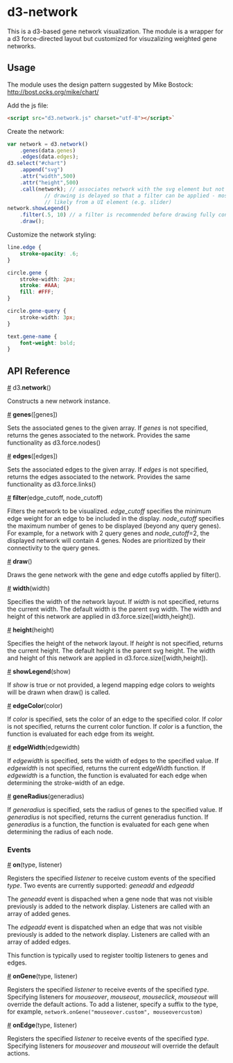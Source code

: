 # d3-network

This is a d3-based gene network visualization. The module is a wrapper for a d3 force-directed layout but customized for visuzalizing weighted gene networks.

## Usage

The module uses the design pattern suggested by Mike Bostock: http://bost.ocks.org/mike/chart/

Add the js file:


```html
<script src="d3.network.js" charset="utf-8"></script>`
```

Create the network:

```js
var network = d3.network()
	.genes(data.genes)
	.edges(data.edges);
d3.select("#chart")
	.append("svg")
	.attr("width",500)
	.attr("height",500)
	.call(network); // associates network with the svg element but not drawn yet
			// drawing is delayed so that a filter can be applied - most
			// likely from a UI element (e.g. slider)
network.showLegend()
	.filter(.5, 10)	// a filter is recommended before drawing fully connected networks
	.draw();
```

Customize the network styling:

```css
line.edge {
    stroke-opacity: .6;
}

circle.gene {
    stroke-width: 2px;
    stroke: #AAA;
    fill: #FFF;
}

circle.gene-query {
    stroke-width: 3px;
}

text.gene-name {
    font-weight: bold;
}
```


## API Reference

<a name="network" href="#network">#</a> d3.<b>network</b>()

Constructs a new network instance.

<a name="genes" href="#genes">#</a> <b>genes</b>([genes])

Sets the associated genes to the given array. If <em>genes</em> is not specified, returns the genes associated to the network. Provides the same functionality as d3.force.nodes()

<a name="edges" href="#edges">#</a> <b>edges</b>([edges])

Sets the associated edges to the given array. If <em>edges</em> is not specified, returns the edges associated to the network. Provides the same functionality as d3.force.links()

<a name="filter" href="#filter">#</a> <b>filter</b>(edge_cutoff, node_cutoff)

Filters the network to be visualized. <em>edge_cutoff</em> specifies the minimum edge weight for an edge to be included in the display. <em>node_cutoff</em> specifies the maximum number of genes to be displayed (beyond any query genes). For example, for a network with 2 query genes and <em>node_cutoff</em>=2, the displayed network will contain 4 genes. Nodes are prioritized by their connectivity to the query genes.

<a name="draw" href="#draw">#</a> <b>draw</b>()

Draws the gene network with the gene and edge cutoffs applied by filter().

<a name="width" href="#width">#</a> <b>width</b>(width)

Specifies the width of the network layout. If <em>width</em> is not specified, returns the current width. The default width is the parent svg width. The width and height of this network are applied in d3.force.size([width,height]).

<a name="height" href="#height">#</a> <b>height</b>(height)

Specifies the height of the network layout. If <em>height</em> is not specified, returns the current height. The default height is the parent svg height. The width and height of this network are applied in d3.force.size([width,height]).

<a name="showlegend" href="#showlegend">#</a> <b>showLegend</b>(show)

If <em>show</em> is true or not provided, a legend mapping edge colors to weights will be drawn when draw() is called.

<a name="edgecolor" href="#edgecolor">#</a> <b>edgeColor</b>(color)

If <em>color</em> is specified, sets the color of an edge to the specified color. If <em>color</em> is not specified, returns the current color function. If <em>color</em> is a function, the function is evaluated for each edge from its weight. 

<a name="edgeWidth" href="#edgewidth">#</a> <b>edgeWidth</b>(edgewidth)

If <em>edgewidth</em> is specified, sets the width of edges to the specified value. If <em>edgewidth</em> is not specified, returns the current edgeWidth function. If <em>edgewidth</em> is a function, the function is evaluated for each edge when determining the stroke-width of an edge.

<a name="generadius" href="#generadius">#</a> <b>geneRadius</b>(generadius)

If <em>generadius</em> is specified, sets the radius of genes to the specified value. If <em>generadius</em> is not specified, returns the current generadius function. If <em>generadius</em> is a function, the function is evaluated for each gene when determining the radius of each node.

### Events

<a name="on" href="#on">#</a> <b>on</b>(type, listener)

Registers the specified <em>listener</em> to receive custom events of the specified <em>type</em>. Two events are currently supported: <em>geneadd</em> and <em>edgeadd</em>

The <em>geneadd</em> event is dispached when a gene node that was not visible previously is added to the network display. Listeners are called with an array of added genes.

The <em>edgeadd</em> event is dispatched when an edge that was not visible previously is added to the network display. Listeners are called with an array of added edges.

This function is typically used to register tooltip listeners to genes and edges.

<a name="ongene" href="#ongene">#</a> <b>onGene</b>(type, listener)

Registers the specified <em>listener</em> to receive events of the specified <em>type</em>. Specifying listeners for <em>mouseover</em>, <em>mouseout</em>, <em>mouseclick</em>, <em>mouseout</em> will override the default actions. To add a listener, specify a suffix to the type, for example, `network.onGene("mouseover.custom", mouseovercustom)`

<a name="onedge" href="#onedge">#</a> <b>onEdge</b>(type, listener)

Registers the specified <em>listener</em> to receive events of the specified <em>type</em>. Specifying listeners for <em>mouseover</em> and <em>mouseout</em> will override the default actions.


